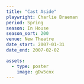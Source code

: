 ```yaml
---
title: "Cast Aside"
playwright: Charlie Braeman
period: Spring
season: In House
season_sort: 200
venue: New Theatre
date_start: 2007-01-31
date_end: 2007-02-02

assets:
  - type: poster
    image: gDw5cnx
---
```


